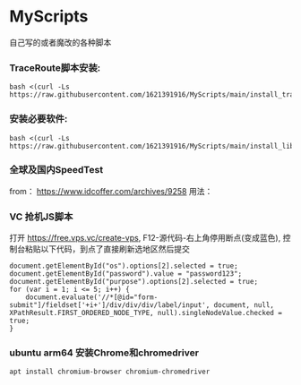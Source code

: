# MyScripts

自己写的或者魔改的各种脚本



### TraceRoute脚本安装:

``` 
bash <(curl -Ls https://raw.githubusercontent.com/1621391916/MyScripts/main/install_traceroute.sh) 
```

### 安装必要软件:
``` 
bash <(curl -Ls https://raw.githubusercontent.com/1621391916/MyScripts/main/install_libs.sh)
```


### 全球及国内SpeedTest

from： https://www.idcoffer.com/archives/9258
用法： 

### VC 抢机JS脚本
打开 https://free.vps.vc/create-vps, F12-源代码-右上角停用断点(变成蓝色), 控制台粘贴以下代码，到点了直接刷新选地区然后提交
```
document.getElementById("os").options[2].selected = true;
document.getElementById("password").value = "password123";
document.getElementById("purpose").options[2].selected = true;
for (var i = 1; i <= 5; i++) {
    document.evaluate('//*[@id="form-submit"]/fieldset['+i+']/div/div/div/label/input', document, null, XPathResult.FIRST_ORDERED_NODE_TYPE, null).singleNodeValue.checked = true;
}
```

### ubuntu arm64 安装Chrome和chromedriver
```
apt install chromium-browser chromium-chromedriver
```